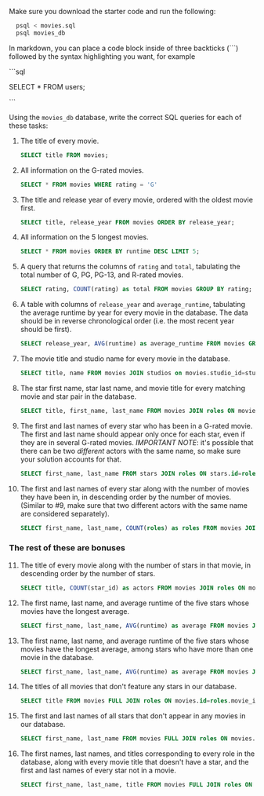 Make sure you download the starter code and run the following:

```sh
  psql < movies.sql
  psql movies_db
```

In markdown, you can place a code block inside of three backticks (```) followed by the syntax highlighting you want, for example

\```sql

SELECT \* FROM users;

\```

Using the `movies_db` database, write the correct SQL queries for each of these tasks:

1.  The title of every movie.  
    ```sql
    SELECT title FROM movies;
    ```

2.  All information on the G-rated movies.  
    ```sql
    SELECT * FROM movies WHERE rating = 'G'
    ```

3.  The title and release year of every movie, ordered with the
    oldest movie first.  
    ```sql
    SELECT title, release_year FROM movies ORDER BY release_year;
    ```
    
4.  All information on the 5 longest movies.  
    ```sql
    SELECT * FROM movies ORDER BY runtime DESC LIMIT 5;
    ```

5.  A query that returns the columns of `rating` and `total`, tabulating the
    total number of G, PG, PG-13, and R-rated movies.  
    ```sql
    SELECT rating, COUNT(rating) as total FROM movies GROUP BY rating;
    ```

6.  A table with columns of `release_year` and `average_runtime`,
    tabulating the average runtime by year for every movie in the database. The data should be in reverse chronological order (i.e. the most recent year should be first).  
    ```sql
    SELECT release_year, AVG(runtime) as average_runtime FROM movies GROUP BY release_year ORDER BY release_year DESC;
    ```

7.  The movie title and studio name for every movie in the database.  
    ```sql
    SELECT title, name FROM movies JOIN studios on movies.studio_id=studios.id;
    ```

8.  The star first name, star last name, and movie title for every
    matching movie and star pair in the database.  
    ```sql
    SELECT title, first_name, last_name FROM movies JOIN roles ON movies.id=roles.movie_id JOIN stars ON roles.star_id=stars.id;
    ```

9.  The first and last names of every star who has been in a G-rated movie. The first and last name should appear only once for each star, even if they are in several G-rated movies. *IMPORTANT NOTE*: it's possible that there can be two *different* actors with the same name, so make sure your solution accounts for that.  
    ```sql
    SELECT first_name, last_name FROM stars JOIN roles ON stars.id=roles.star_id JOIN movies ON roles.movie_id=movies.id WHERE rating='G' GROUP BY first_name, last_name;
    ```

10. The first and last names of every star along with the number
    of movies they have been in, in descending order by the number of movies. (Similar to #9, make sure
    that two different actors with the same name are considered separately).  
    ```sql
    SELECT first_name, last_name, COUNT(roles) as roles FROM movies JOIN roles ON movies.id=roles.movie_id JOIN stars ON roles.star_id=stars.id GROUP BY first_name, last_name ORDER BY roles DESC;
    ```

### The rest of these are bonuses

11. The title of every movie along with the number of stars in
    that movie, in descending order by the number of stars.  
    ```sql
    SELECT title, COUNT(star_id) as actors FROM movies JOIN roles ON movies.id=roles.movie_id JOIN stars ON roles.star_id=stars.id GROUP BY title ORDER BY actors DESC;
    ```

12. The first name, last name, and average runtime of the five
    stars whose movies have the longest average.  
    ```sql
    SELECT first_name, last_name, AVG(runtime) as average FROM movies JOIN roles ON movies.id=roles.movie_id JOIN stars ON roles.star_id=stars.id GROUP BY first_name, last_name ORDER BY average DESC LIMIT 5;
    ```

13. The first name, last name, and average runtime of the five stars whose movies have the longest average,
    among stars who have more than one movie in the database.  
    ```sql
    SELECT first_name, last_name, AVG(runtime) as average FROM movies JOIN roles ON movies.id=roles.movie_id JOIN stars ON roles.star_id=stars.id GROUP BY first_name, last_name HAVING COUNT(roles) > 1 ORDER BY average DESC LIMIT 5;
    ```

14. The titles of all movies that don't feature any stars in our database.  
    ```sql
    SELECT title FROM movies FULL JOIN roles ON movies.id=roles.movie_id FULL JOIN stars ON roles.star_id=stars.id GROUP BY title HAVING COUNT(stars)=0;
    ```

15. The first and last names of all stars that don't appear in any movies in our database.  
    ```sql
    SELECT first_name, last_name FROM movies FULL JOIN roles ON movies.id=roles.movie_id FULL JOIN stars ON roles.star_id=stars.id GROUP BY first_name, last_name HAVING COUNT(movies)=0;
    ```

16. The first names, last names, and titles corresponding to every role in the database, along with every movie title that doesn't have a star,
    and the first and last names of every star not in a movie.  
    ```sql
    SELECT first_name, last_name, title FROM movies FULL JOIN roles ON movies.id=roles.movie_id FULL JOIN stars ON roles.star_id=stars.id ORDER BY first_name, last_name;
    ```